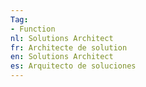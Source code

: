 ```yaml
---
Tag: 
- Function
nl: Solutions Architect
fr: Architecte de solution
en: Solutions Architect
es: Arquitecto de soluciones
---
```

